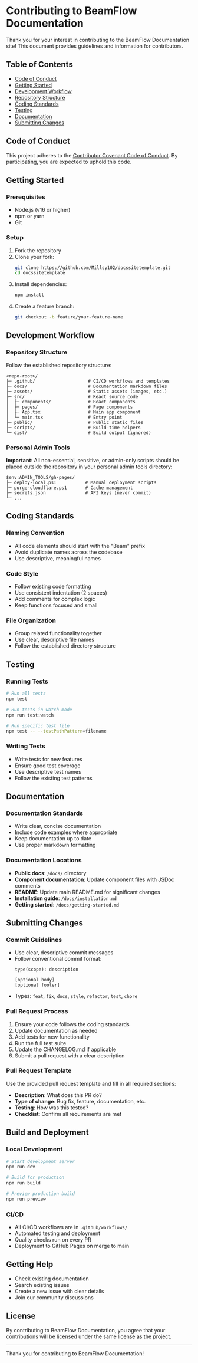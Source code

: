 # Contributing to BeamFlow Documentation

Thank you for your interest in contributing to the BeamFlow Documentation site! This document provides guidelines and information for contributors.

##  Table of Contents

- [Code of Conduct](#code-of-conduct)
- [Getting Started](#getting-started)
- [Development Workflow](#development-workflow)
- [Repository Structure](#repository-structure)
- [Coding Standards](#coding-standards)
- [Testing](#testing)
- [Documentation](#documentation)
- [Submitting Changes](#submitting-changes)

##  Code of Conduct

This project adheres to the [Contributor Covenant Code of Conduct](CODE_OF_CONDUCT.md). By participating, you are expected to uphold this code.

##  Getting Started

### Prerequisites

- Node.js (v16 or higher)
- npm or yarn
- Git

### Setup

1. Fork the repository
2. Clone your fork:
   ```bash
   git clone https://github.com/Millsy102/docssitetemplate.git
   cd docssitetemplate
   ```
3. Install dependencies:
   ```bash
   npm install
   ```
4. Create a feature branch:
   ```bash
   git checkout -b feature/your-feature-name
   ```

##  Development Workflow

### Repository Structure

Follow the established repository structure:

```
<repo-root>/
├─ .github/                    # CI/CD workflows and templates
├─ docs/                       # Documentation markdown files
├─ assets/                     # Static assets (images, etc.)
├─ src/                        # React source code
│  ├─ components/              # React components
│  ├─ pages/                   # Page components
│  ├─ App.tsx                  # Main app component
│  └─ main.tsx                 # Entry point
├─ public/                     # Public static files
├─ scripts/                    # Build-time helpers
└─ dist/                       # Build output (ignored)
```

### Personal Admin Tools

**Important**: All non-essential, sensitive, or admin-only scripts should be placed outside the repository in your personal admin tools directory:

```
$env:ADMIN_TOOLS/gh-pages/
├─ deploy-local.ps1           # Manual deployment scripts
├─ purge-cloudflare.ps1       # Cache management
├─ secrets.json               # API keys (never commit)
└─ ...
```

##  Coding Standards

### Naming Convention

- All code elements should start with the "Beam" prefix
- Avoid duplicate names across the codebase
- Use descriptive, meaningful names

### Code Style

- Follow existing code formatting
- Use consistent indentation (2 spaces)
- Add comments for complex logic
- Keep functions focused and small

### File Organization

- Group related functionality together
- Use clear, descriptive file names
- Follow the established directory structure

##  Testing

### Running Tests

```bash
# Run all tests
npm test

# Run tests in watch mode
npm run test:watch

# Run specific test file
npm test -- --testPathPattern=filename
```

### Writing Tests

- Write tests for new features
- Ensure good test coverage
- Use descriptive test names
- Follow the existing test patterns

##  Documentation

### Documentation Standards

- Write clear, concise documentation
- Include code examples where appropriate
- Keep documentation up to date
- Use proper markdown formatting

### Documentation Locations

- **Public docs**: `/docs/` directory
- **Component documentation**: Update component files with JSDoc comments
- **README**: Update main README.md for significant changes
- **Installation guide**: `/docs/installation.md`
- **Getting started**: `/docs/getting-started.md`

##  Submitting Changes

### Commit Guidelines

- Use clear, descriptive commit messages
- Follow conventional commit format:
  ```
  type(scope): description
  
  [optional body]
  [optional footer]
  ```
- Types: `feat`, `fix`, `docs`, `style`, `refactor`, `test`, `chore`

### Pull Request Process

1. Ensure your code follows the coding standards
2. Update documentation as needed
3. Add tests for new functionality
4. Run the full test suite
5. Update the CHANGELOG.md if applicable
6. Submit a pull request with a clear description

### Pull Request Template

Use the provided pull request template and fill in all required sections:

- **Description**: What does this PR do?
- **Type of change**: Bug fix, feature, documentation, etc.
- **Testing**: How was this tested?
- **Checklist**: Confirm all requirements are met

##  Build and Deployment

### Local Development

```bash
# Start development server
npm run dev

# Build for production
npm run build

# Preview production build
npm run preview
```

### CI/CD

- All CI/CD workflows are in `.github/workflows/`
- Automated testing and deployment
- Quality checks run on every PR
- Deployment to GitHub Pages on merge to main

##  Getting Help

- Check existing documentation
- Search existing issues
- Create a new issue with clear details
- Join our community discussions

##  License

By contributing to BeamFlow Documentation, you agree that your contributions will be licensed under the same license as the project.

---

Thank you for contributing to BeamFlow Documentation! 
